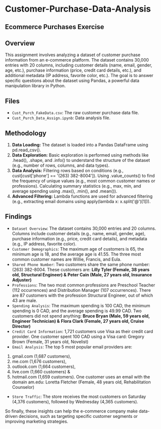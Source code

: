 # Customer-Purchase-Data-Analysis
## Ecommerce Purchases Exercise
## Overview

This assignment involves analyzing a dataset of customer purchase information from an e-commerce platform. The dataset contains 30,000 entries with 20 columns, including customer details (name, email, gender, age, etc.), purchase information (price, credit card details, etc.), and additional metadata (IP address, favorite color, etc.). The goal is to answer specific questions about the dataset using Pandas, a powerful data manipulation library in Python.

## Files
- `Cust_Purch_FakeData.csv`: The raw customer purchase data file.
- `Cust_Purch_Data_Assign.ipynb`: Data analysis file.

## Methodology
1. **Data Loading:** The dataset is loaded into a Pandas DataFrame using pd.read_csv().
2. **Data Exploration:** Basic exploration is performed using methods like .head(), .shape, and .info() to understand the structure of the dataset (e.g., number of rows, columns, and data types).
3. **Data Analysis:** Filtering rows based on conditions (e.g., cust[cust['phone'] == '(263) 382-8004']). Using .value_counts() to find the frequency of unique values (e.g., most common customer names or professions). Calculating summary statistics (e.g., max, min, and average spending using .max(), .min(), and .mean()).
4. **Advanced Filtering:** Lambda functions are used for advanced filtering (e.g., extracting email domains using apply(lambda x: x.split('@')[1])).

## Findings
- `Dataset Overview`: The dataset contains 30,000 entries and 20 columns. Columns include customer details (e.g., name, email, gender, age), purchase information (e.g., price, credit card details), and metadata (e.g., IP address, favorite color).
- `Customer Demographics`: The maximum age of customers is 65, the minimum age is 18, and the average age is 41.55. The three most common customer names are Willie, Francis, and Eula.
- `Shared Phone Number`: Two customers share the same phone number: (263) 382-8004. These customers are:
**Lilly Tyler (Female, 38 years old, Structural Engineer) &**
**Peter Cain (Male, 27 years old, Insurance Adjuster)**
- `Professions`: The two most common professions are Preschool Teacher (112 occurrences) and Distribution Manager (107 occurrences). There are 87 customers with the profession Structural Engineer, out of which 43 are male.
- `Spending Analysis`: The maximum spending is 100 CAD, the minimum spending is 0 CAD, and the average spending is 49.99 CAD. Two customers did not spend anything:
**Bruce Bryan (Male, 59 years old, Engineer Technician) &**
**Flora Clark (Female, 27 years old, Cruise Director)**
- `Credit Card Information`: 1,721 customers use Visa as their credit card provider. One customer spent 100 CAD using a Visa card: Gregory Brown (Female, 31 years old, Novelist)
- `Email Analysis`: The top 5 most popular email providers are:
1. gmail.com (1,687 customers), 
2. me.com (1,676 customers), 
3. outlook.com (1,664 customers), 
4. live.com (1,660 customers) &
5. hotmail.com (1,659 customers).
One customer uses an email with the domain am.edu:
Loretta Fletcher (Female, 48 years old, Rehabilitation Counselor)
- `Store Traffic`: The store receives the most customers on Saturday (4,376 customers), followed by Wednesday (4,365 customers).

So finally, these insights can help the e-commerce company make data-driven decisions, such as targeting specific customer segments or improving marketing strategies.
